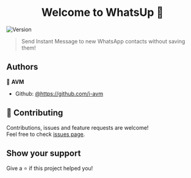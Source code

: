 <h1 align="center">Welcome to WhatsUp 👋</h1>
<p>
  <img alt="Version" src="https://img.shields.io/badge/version-0.0.1-blue.svg?cacheSeconds=2592000" />
</p>

> Send Instant Message to new WhatsApp contacts without saving them!

## Authors

👤 **AVM**

- Github: [@https:\/\/github.com\/i-avm](https://github.com/https://github.com/i-avm)

## 🤝 Contributing

Contributions, issues and feature requests are welcome!<br />Feel free to check [issues page](https://github.com/i-avm/whats-up/issues).

## Show your support

Give a ⭐️ if this project helped you!
